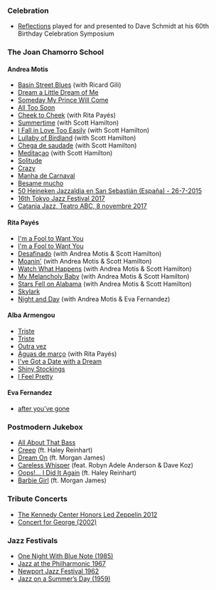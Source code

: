 ### Celebration
- [Reflections](https://youtu.be/xW_D5HHkJnI) played for and presented to Dave Schmidt at his 60th Birthday Celebration Symposium

### The Joan Chamorro School
#### Andrea Motis
- [Basin Street Blues](https://youtu.be/YmKQOqUgFIM) (with Ricard Gili)
- [Dream a Little Dream of Me](https://youtu.be/aFEhKu286RY)
- [Someday My Prince Will Come](https://youtu.be/HSCaGOvbPL4)
- [All Too Soon](https://youtu.be/2LYINPAqZn0)
- [Cheek to Cheek](https://youtu.be/HFGsRJM_4bs) (with Rita Payés)
- [Summertime](https://youtu.be/UxIPVAPRBi4) (with Scott Hamilton)
- [I Fall in Love Too Easily](https://youtu.be/bo8og3xw-Ys) (with Scott Hamilton)
- [Lullaby of Birdland](https://youtu.be/N7ta17oBv2w) (with Scott Hamilton)
- [Chega de saudade](https://youtu.be/2wp0XCub3ew) (with Scott Hamilton)
- [Meditaçao](https://youtu.be/mN5iLTA_tkA) (with Scott Hamilton)
- [Solitude](https://youtu.be/gAyb-nDit5w)
- [Crazy](https://youtu.be/O00B76tfK7U)
- [Manha de Carnaval](https://youtu.be/eugPfAfqKmM)
- [Besame mucho](https://youtu.be/It-t0YI0RyI)
- [50 Heineken Jazzaldia en San Sebastián (España) - 26-7-2015](https://youtu.be/ii8yclVoUQM)
- [16th Tokyo Jazz Festival 2017](https://youtu.be/Jd09uTs0cbM)
- [Catania Jazz, Teatro ABC, 8 novembre 2017](https://youtu.be/_WSowCJW9yw)

#### Rita Payés
- [I'm a Fool to Want You](https://youtu.be/Mdfd5ye7ry4)
- [I'm a Fool to Want You](https://youtu.be/UbZRjrTetIM)
- [Desafinado](https://youtu.be/h0BKwVJI8So) (with Andrea Motis & Scott Hamilton)
- [Moanin'](https://youtu.be/BIKhOEV_Gx0) (with Andrea Motis & Scott Hamilton)
- [Watch What Happens](https://youtu.be/Cu2TjqV8ezA) (with Andrea Motis & Scott Hamilton)
- [My Melancholy Baby](https://youtu.be/ZozdUV4ARUU) (with Andrea Motis & Scott Hamilton)
- [Stars Fell on Alabama](https://youtu.be/zIP42fLAUew) (with Andrea Motis & Scott Hamilton)
- [Skylark](https://youtu.be/lWUepoMNRAc)
- [Night and Day](https://youtu.be/7zIa__k9un0) (with Andrea Motis & Eva Fernandez)

#### Alba Armengou
- [Triste](https://youtu.be/6knZkdvaNxs)
- [Triste](https://youtu.be/xiJlAE2sfQc)
- [Outra vez](https://youtu.be/t_lLjycLWVo)
- [Àguas de março](https://youtu.be/EazJHMFvQ3s) (with Rita Payés)
- [I've Got a Date with a Dream](https://youtu.be/uXXUVtVh7Jc)
- [Shiny Stockings](https://youtu.be/VlVwowQdUzQ)
- [I Feel Pretty](https://youtu.be/kP_z6NFJXBU)

#### Eva Fernandez
- [after you've gone](https://youtu.be/OGzWq-EqIhk)

### Postmodern Jukebox
- [All About That Bass](https://youtu.be/aLnZ1NQm2uk)
- [Creep](https://youtu.be/m3lF2qEA2cw) (ft. Haley Reinhart)
- [Dream On](https://youtu.be/Yq4KA0mUnC8) (ft. Morgan James)
- [Careless Whisper](https://youtu.be/lVXziMFEqX0) (feat. Robyn Adele Anderson & Dave Koz)
- [Oops!... I Did It Again](https://youtu.be/g_HN50TLuaI) (ft. Haley Reinhart)
- [Barbie Girl](https://youtu.be/4ReSV3CCRzg) (ft. Morgan James)

### Tribute Concerts
- [The Kennedy Center Honors Led Zeppelin 2012](https://youtu.be/ra-itTKnFaw)
- [Concert for George (2002)](https://www.youtube.com/playlist?list=PLMhclBAaZsHbQNqLd-tWyAjeR9UJGEYHx)

### Jazz Festivals
- [One Night With Blue Note (1985)](https://youtu.be/G6kAmdzfvC8)
- [Jazz at the Philharmonic 1967](https://youtu.be/k-WwhDh894g)
- [Newport Jazz Festival 1962](https://youtu.be/ZUB72NfTQLM)
- [Jazz on a Summer’s Day (1959)](https://youtu.be/Htwe0NBjq4c)
